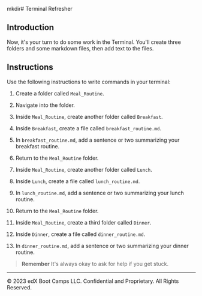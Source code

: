mkdir# Terminal Refresher

## Introduction

Now, it's your turn to do some work in the Terminal. You'll create three folders and some markdown files, then add text to the files.

## Instructions

Use the following instructions to write commands in your terminal:

1. Create a folder called `Meal_Routine`.

2. Navigate into the folder.

3. Inside `Meal_Routine`, create another folder called `Breakfast`.

4. Inside `Breakfast`, create a file called `breakfast_routine.md`.

5. In `breakfast_routine.md`, add a sentence or two summarizing your breakfast routine.

6. Return to the `Meal_Routine` folder.

7. Inside `Meal_Routine`, create another folder called `Lunch`.

8. Inside `Lunch`, create a file called `lunch_routine.md`.

9. In `lunch_routine.md`, add a sentence or two summarizing your lunch routine.

10. Return to the `Meal_Routine` folder.

11. Inside `Meal_Routine`, create a third folder called `Dinner`.

12. Inside `Dinner`, create a file called `dinner_routine.md`.

13. In `dinner_routine.md`, add a sentence or two summarizing your dinner routine.

> **Remember** It's always okay to ask for help if you get stuck.

---


© 2023 edX Boot Camps LLC. Confidential and Proprietary. All Rights Reserved.

